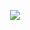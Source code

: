 <p align="center">
<img src="https://www.dropbox.com/pri/get/Login.gif?_subject_uid=244560287&raw=1&size=1024x768&size_mode=3&w=AAA7LgEotGsMOSITyEwd1CMz-2jwVuG144f6L7RnmZAkKg">
</p>
